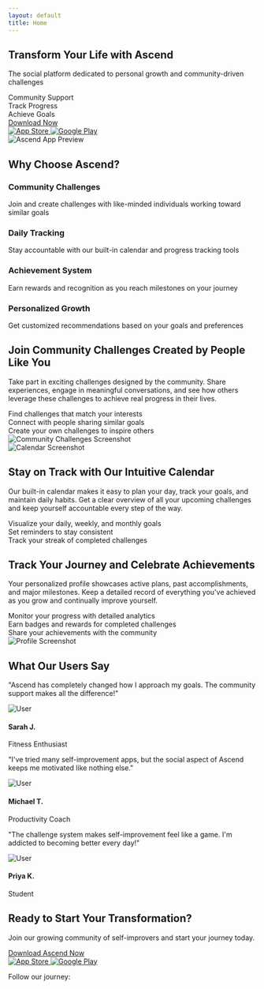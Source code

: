 ```yaml
---
layout: default
title: Home
---
```


<!-- Hero Section -->
<section class="hero-section">
  <div class="hero-overlay"></div>
  <div class="hero-text">
    <h1 class="animated-heading">Transform Your Life with <span class="highlight">Ascend</span></h1>
    <p class="hero-subtitle">The social platform dedicated to personal growth and community-driven challenges</p>
    <div class="hero-features">
      <div class="hero-feature">
        <i class="fas fa-users feature-icon"></i>
        <span>Community Support</span>
      </div>
      <div class="hero-feature">
        <i class="fas fa-chart-line feature-icon"></i>
        <span>Track Progress</span>
      </div>
      <div class="hero-feature">
        <i class="fas fa-trophy feature-icon"></i>
        <span>Achieve Goals</span>
      </div>
    </div>
    <!-- <div class="floating-notification">
      <div class="notification-content">
        <span class="user-count"><i class="fas fa-user-plus"></i> 350+ users already!</span>
      </div>
    </div> -->
    <div class="cta-container">
      <a href="{{ site.app.download_link }}" class="btn-register pulse-animation">
        <i class="fas fa-download"></i> Download Now
      </a>
    </div>
    <div class="app-links">
      <a href="{{ site.app.app_store }}" target="_blank" rel="noopener noreferrer" class="btn">
        <img src="{{ 'assets/icons/DownloadOnTheAppStore.png' | relative_url }}" alt="App Store">
      </a>
      <a href="{{ site.app.google_play }}" target="_blank" rel="noopener noreferrer" class="btn">
        <img src="{{ 'assets/icons/GetItOnGooglePlay.png' | relative_url }}" alt="Google Play">
      </a>
    </div>
  </div>
  <div class="hero-image">
    <div class="phone-frame">
      <img src="{{ 'assets/screenshots/main.png' | relative_url }}" alt="Ascend App Preview" class="app-screenshot">
    </div>
  </div>
</section>

<!-- Features Section -->
<section class="features-overview">
  <div class="container">
    <h2 class="section-title">Why Choose <span class="highlight">Ascend</span>?</h2>
    <div class="features-grid">
      <div class="feature-card" data-aos="fade-up">
        <div class="feature-icon-container">
          <i class="fas fa-users-cog"></i>
        </div>
        <h3>Community Challenges</h3>
        <p>Join and create challenges with like-minded individuals working toward similar goals</p>
      </div>
      <div class="feature-card" data-aos="fade-up" data-aos-delay="100">
        <div class="feature-icon-container">
          <i class="fas fa-calendar-check"></i>
        </div>
        <h3>Daily Tracking</h3>
        <p>Stay accountable with our built-in calendar and progress tracking tools</p>
      </div>
      <div class="feature-card" data-aos="fade-up" data-aos-delay="200">
        <div class="feature-icon-container">
          <i class="fas fa-medal"></i>
        </div>
        <h3>Achievement System</h3>
        <p>Earn rewards and recognition as you reach milestones on your journey</p>
      </div>
      <div class="feature-card" data-aos="fade-up" data-aos-delay="300">
        <div class="feature-icon-container">
          <i class="fas fa-brain"></i>
        </div>
        <h3>Personalized Growth</h3>
        <p>Get customized recommendations based on your goals and preferences</p>
      </div>
    </div>
  </div>
</section>

<!-- Community Challenges Section -->
<section class="feature-section">
  <div class="feature-text">
    <h2>Join Community Challenges Created by People Like You</h2>
    <p>Take part in exciting challenges designed by the community. Share experiences, engage in meaningful conversations, and see how others leverage these challenges to achieve real progress in their lives.</p>
    <div class="feature-bullets">
      <div class="bullet-point">
        <i class="fas fa-check-circle"></i>
        <span>Find challenges that match your interests</span>
      </div>
      <div class="bullet-point">
        <i class="fas fa-check-circle"></i>
        <span>Connect with people sharing similar goals</span>
      </div>
      <div class="bullet-point">
        <i class="fas fa-check-circle"></i>
        <span>Create your own challenges to inspire others</span>
      </div>
    </div>
  </div>
  <div class="feature-image">
    <div class="device-mockup">
      <div class="feature-camera-overlay"></div>
      <img src="{{ 'assets/screenshots/gallery_1.png' | relative_url }}" alt="Community Challenges Screenshot" class="feature-screenshot">
    </div>
  </div>
</section>

<!-- Daily Calendar Section -->
<section class="feature-section">
  <div class="feature-image">
    <div class="device-mockup">
      <div class="feature-camera-overlay"></div>
      <img src="{{ 'assets/screenshots/gallery_2.png' | relative_url }}" alt="Calendar Screenshot" class="feature-screenshot">
    </div>
  </div>
  <div class="feature-text">
    <h2>Stay on Track with Our Intuitive Calendar</h2>
    <p>Our built-in calendar makes it easy to plan your day, track your goals, and maintain daily habits. Get a clear overview of all your upcoming challenges and keep yourself accountable every step of the way.</p>
    <div class="feature-bullets">
      <div class="bullet-point">
        <i class="fas fa-check-circle"></i>
        <span>Visualize your daily, weekly, and monthly goals</span>
      </div>
      <div class="bullet-point">
        <i class="fas fa-check-circle"></i>
        <span>Set reminders to stay consistent</span>
      </div>
      <div class="bullet-point">
        <i class="fas fa-check-circle"></i>
        <span>Track your streak of completed challenges</span>
      </div>
    </div>
  </div>
</section>

<!-- Profile & Achievements Section -->
<section class="feature-section">
  <div class="feature-text">
    <h2>Track Your Journey and Celebrate Achievements</h2>
    <p>Your personalized profile showcases active plans, past accomplishments, and major milestones. Keep a detailed record of everything you've achieved as you grow and continually improve yourself.</p>
    <div class="feature-bullets">
      <div class="bullet-point">
        <i class="fas fa-check-circle"></i>
        <span>Monitor your progress with detailed analytics</span>
      </div>
      <div class="bullet-point">
        <i class="fas fa-check-circle"></i>
        <span>Earn badges and rewards for completed challenges</span>
      </div>
      <div class="bullet-point">
        <i class="fas fa-check-circle"></i>
        <span>Share your achievements with the community</span>
      </div>
    </div>
  </div>
  <div class="feature-image">
    <div class="device-mockup">
      <div class="feature-camera-overlay"></div>
      <img src="{{ 'assets/screenshots/gallery_3.png' | relative_url }}" alt="Profile Screenshot" class="feature-screenshot">
    </div>
  </div>
</section>

<!-- Testimonials Section -->
<section class="testimonials-section">
  <div class="container">
    <h2 class="section-title">What Our Users Say</h2>
    <div class="testimonials-slider">
      <div class="testimonial-card">
        <div class="testimonial-content">
          <p>"Ascend has completely changed how I approach my goals. The community support makes all the difference!"</p>
        </div>
        <div class="testimonial-author">
          <img src="{{ 'assets/testimonials/user1.png' | relative_url }}" alt="User" class="author-image">
          <div class="author-info">
            <h4>Sarah J.</h4>
            <span>Fitness Enthusiast</span>
          </div>
        </div>
      </div>
      <div class="testimonial-card">
        <div class="testimonial-content">
          <p>"I've tried many self-improvement apps, but the social aspect of Ascend keeps me motivated like nothing else."</p>
        </div>
        <div class="testimonial-author">
          <img src="{{ 'assets/testimonials/user2.png' | relative_url }}" alt="User" class="author-image">
          <div class="author-info">
            <h4>Michael T.</h4>
            <span>Productivity Coach</span>
          </div>
        </div>
      </div>
      <div class="testimonial-card">
        <div class="testimonial-content">
          <p>"The challenge system makes self-improvement feel like a game. I'm addicted to becoming better every day!"</p>
        </div>
        <div class="testimonial-author">
          <img src="{{ 'assets/testimonials/user3.png' | relative_url }}" alt="User" class="author-image">
          <div class="author-info">
            <h4>Priya K.</h4>
            <span>Student</span>
          </div>
        </div>
      </div>
    </div>
  </div>
</section>

<!-- Final CTA Section -->
<section class="final-cta">
  <div class="container">
    <div class="cta-content">
      <h2>Ready to Start Your Transformation?</h2>
      <p>Join our growing community of self-improvers and start your journey today.</p>
      <a href="{{ site.app.download_link }}" class="btn-register large">
        <i class="fas fa-download"></i> Download Ascend Now
      </a>
      <div class="app-links">
        <a href="{{ site.app.app_store }}" target="_blank" rel="noopener noreferrer" class="btn">
          <img src="{{ 'assets/icons/DownloadOnTheAppStore.png' | relative_url }}" alt="App Store">
        </a>
        <a href="{{ site.app.google_play }}" target="_blank" rel="noopener noreferrer" class="btn">
          <img src="{{ 'assets/icons/GetItOnGooglePlay.png' | relative_url }}" alt="Google Play">
        </a>
      </div>
      <div class="social-links">
        <p>Follow our journey:</p>
        <div class="social-icons">
          <a href="{{ site.social.facebook }}" target="_blank" rel="noopener noreferrer"><i class="fab fa-facebook-f"></i></a>
          <a href="{{ site.social.instagram }}" target="_blank" rel="noopener noreferrer"><i class="fab fa-instagram"></i></a>
          <a href="{{ site.social.tiktok }}" target="_blank" rel="noopener noreferrer"><i class="fab fa-tiktok"></i></a>
          <a href="{{ site.social.youtube }}" target="_blank" rel="noopener noreferrer"><i class="fab fa-youtube"></i></a>
        </div>
      </div>
    </div>
  </div>
</section>